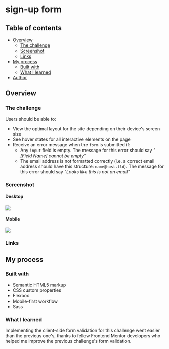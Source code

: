 # sign-up form 


## Table of contents

- [Overview](#overview)
  - [The challenge](#the-challenge)
  - [Screenshot](#screenshot)
  - [Links](#links)
- [My process](#my-process)
  - [Built with](#built-with)
  - [What I learned](#what-i-learned)
- [Author](#author)

## Overview

### The challenge

Users should be able to:

- View the optimal layout for the site depending on their device's screen size
- See hover states for all interactive elements on the page
- Receive an error message when the `form` is submitted if:
  - Any `input` field is empty. The message for this error should say *"[Field Name] cannot be empty"*
  - The email address is not formatted correctly (i.e. a correct email address should have this structure: `name@host.tld`). The message for this error should say *"Looks like this is not an email"*

### Screenshot

#### Desktop
![](images/screenshot-desktop.png)

#### Mobile
![](images/screenshot-mobile.png)

### Links

## My process

### Built with

- Semantic HTML5 markup
- CSS custom properties
- Flexbox
- Mobile-first workflow
- Sass

### What I learned

Implementing the client-side form validation for this challenge went easier than the previous one's, thanks to fellow Frontend Mentor developers who helped me improve the previous challenge's form validation.

